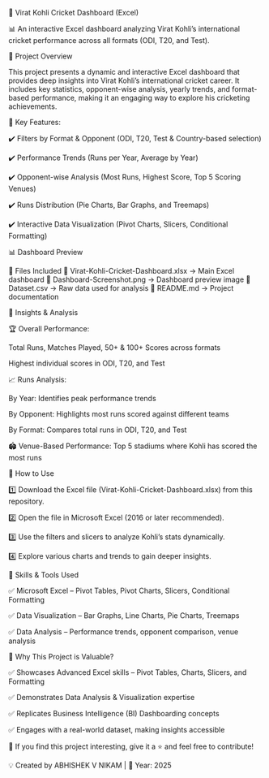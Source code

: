 🏏 Virat Kohli Cricket Dashboard (Excel)

📊 An interactive Excel dashboard analyzing Virat Kohli’s international cricket performance across all formats (ODI, T20, and Test).


📌 Project Overview

This project presents a dynamic and interactive Excel dashboard that provides deep insights into Virat Kohli’s international cricket career. It includes key statistics, opponent-wise analysis, yearly trends, and format-based performance, making it an engaging way to explore his cricketing achievements.


🔹 Key Features:

✔️ Filters by Format & Opponent (ODI, T20, Test & Country-based selection)

✔️ Performance Trends (Runs per Year, Average by Year)

✔️ Opponent-wise Analysis (Most Runs, Highest Score, Top 5 Scoring Venues)

✔️ Runs Distribution (Pie Charts, Bar Graphs, and Treemaps)

✔️ Interactive Data Visualization (Pivot Charts, Slicers, Conditional Formatting)



📊 Dashboard Preview

📂 Files Included
📌 Virat-Kohli-Cricket-Dashboard.xlsx → Main Excel dashboard
📌 Dashboard-Screenshot.png → Dashboard preview image
📌 Dataset.csv → Raw data used for analysis
📌 README.md → Project documentation



🔎 Insights & Analysis


🏆 Overall Performance:

Total Runs, Matches Played, 50+ & 100+ Scores across formats

Highest individual scores in ODI, T20, and Test


📈 Runs Analysis:

By Year: Identifies peak performance trends

By Opponent: Highlights most runs scored against different teams

By Format: Compares total runs in ODI, T20, and Test


🏟️ Venue-Based Performance:
Top 5 stadiums where Kohli has scored the most runs


🚀 How to Use

1️⃣ Download the Excel file (Virat-Kohli-Cricket-Dashboard.xlsx) from this repository.

2️⃣ Open the file in Microsoft Excel (2016 or later recommended).

3️⃣ Use the filters and slicers to analyze Kohli’s stats dynamically.

4️⃣ Explore various charts and trends to gain deeper insights.


🔧 Skills & Tools Used

✅ Microsoft Excel – Pivot Tables, Pivot Charts, Slicers, Conditional Formatting

✅ Data Visualization – Bar Graphs, Line Charts, Pie Charts, Treemaps

✅ Data Analysis – Performance trends, opponent comparison, venue analysis


🎯 Why This Project is Valuable?

✅ Showcases Advanced Excel skills – Pivot Tables, Charts, Slicers, and Formatting

✅ Demonstrates Data Analysis & Visualization expertise

✅ Replicates Business Intelligence (BI) Dashboarding concepts

✅ Engages with a real-world dataset, making insights accessible



📢 If you find this project interesting, give it a ⭐ and feel free to contribute!


💡 Created by ABHISHEK V NIKAM | 📅 Year: 2025

